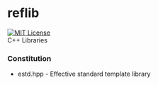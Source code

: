 # reflib
[![MIT License](http://img.shields.io/badge/license-MIT-blue.svg?style=flat)](LICENSE)  
C++ Libraries

### Constitution
- estd.hpp - Effective standard template library
